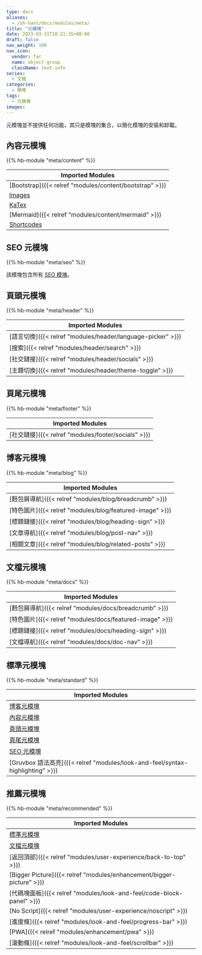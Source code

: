 ```yaml
---
type: docs
aliases:
  - /zh-hant/docs/modules/meta/
title: "元模塊"
date: 2023-03-31T18:21:35+08:00
draft: false
nav_weight: 100
nav_icon:
  vendor: far
  name: object-group
  className: text-info
series:
  - 文檔
categories:
  - 模塊
tags:
  - 元模塊
images:
---
```


元模塊並不提供任何功能，其只是模塊的集合，以簡化模塊的安裝和卸載。

<!--more-->

## 內容元模塊

{{% hb-module "meta/content" %}}

| Imported Modules                                      |
| ----------------------------------------------------- |
| [Bootstrap]({{< relref "modules/content/bootstrap" >}})  |
| [Images](https://hugomods.com/en/docs/images)         |
| [KaTex](https://hugomods.com/en/docs/content/katex)   |
| [Mermaid]({{< relref "modules/content/mermaid" >}})      |
| [Shortcodes](https://hugomods.com/en/docs/shortcodes) |

## SEO 元模塊

{{% hb-module "meta/seo" %}}

該模塊包含所有 [SEO 模塊](https://hugomods.com/en/docs/seo/#modules)。

## 頁頭元模塊

{{% hb-module "meta/header" %}}

| Imported Modules                                                 |
| ---------------------------------------------------------------- |
| [語言切換]({{< relref "modules/header/language-picker" >}}) |
| [搜索]({{< relref "modules/header/search" >}})              |
| [社交鏈接]({{< relref "modules/header/socials" >}})         |
| [主題切換]({{< relref "modules/header/theme-toggle" >}})    |

## 頁尾元模塊

{{% hb-module "meta/footer" %}}

| Imported Modules                                         |
| -------------------------------------------------------- |
| [社交鏈接]({{< relref "modules/footer/socials" >}}) |

## 博客元模塊

{{% hb-module "meta/blog" %}}

| Imported Modules                                              |
| ------------------------------------------------------------- |
| [麪包屑導航]({{< relref "modules/blog/breadcrumb" >}})   |
| [特色圖片]({{< relref "modules/blog/featured-image" >}}) |
| [標題鏈接]({{< relref "modules/blog/heading-sign" >}})   |
| [文章導航]({{< relref "modules/blog/post-nav" >}})       |
| [相關文章]({{< relref "modules/blog/related-posts" >}})  |

## 文檔元模塊

{{% hb-module "meta/docs" %}}

| Imported Modules                                              |
| ------------------------------------------------------------- |
| [麪包屑導航]({{< relref "modules/docs/breadcrumb" >}})   |
| [特色圖片]({{< relref "modules/docs/featured-image" >}}) |
| [標題鏈接]({{< relref "modules/docs/heading-sign" >}})   |
| [文檔導航]({{< relref "modules/docs/doc-nav" >}})        |

## 標準元模塊

{{% hb-module "meta/standard" %}}

| Imported Modules                                                      |
| --------------------------------------------------------------------- |
| [博客元模塊](#博客元模塊)                                             |
| [內容元模塊](#內容元模塊)                                             |
| [頁頭元模塊](#頁頭元模塊)                                             |
| [頁尾元模塊](#頁尾元模塊)                                             |
| [SEO 元模塊](#seo-元模塊)                                             |
| [Gruvbox 語法高亮]({{< relref "modules/look-and-feel/syntax-highlighting" >}}) |

## 推薦元模塊

{{% hb-module "meta/recommended" %}}

| Imported Modules                                               |
| -------------------------------------------------------------- |
| [標準元模塊](#標準元模塊)                                      |
| [文檔元模塊](#文檔元模塊)                                      |
| [返回頂部]({{< relref "modules/user-experience/back-to-top" >}})          |
| [Bigger Picture]({{< relref "modules/enhancement/bigger-picture" >}}) |
| [代碼塊面板]({{< relref "modules/look-and-feel/code-block-panel" >}})   |
| [No Script]({{< relref "modules/user-experience/noscript" >}})            |
| [進度條]({{< relref "modules/look-and-feel/progress-bar" >}})           |
| [PWA]({{< relref "modules/enhancement/pwa" >}})                       |
| [滾動條]({{< relref "modules/look-and-feel/scrollbar" >}})              |
